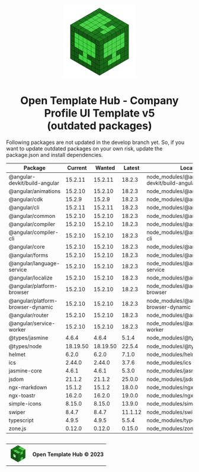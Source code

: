 <p align="center">
  <a href="https://opentemplatehub.com">
    <img src="https://raw.githubusercontent.com/open-template-hub/open-template-hub.github.io/master/assets/logo/ui/web-ui-logo.png" alt="Logo" width=200>
  </a>
</p>


<h1 align="center">
Open Template Hub - Company Profile UI Template v5
  <br/>
(outdated packages)
</h1>

Following packages are not updated in the develop branch yet. So, if you want to update outdated packages on your own risk, update the package.json and install dependencies.

| Package | Current | Wanted | Latest | Location |
| --- | --- | --- | --- | --- |
| @angular-devkit/build-angular | 15.2.11 | 15.2.11 | 18.2.3 | node_modules/@angular-devkit/build-angular |
| @angular/animations | 15.2.10 | 15.2.10 | 18.2.3 | node_modules/@angular/animations |
| @angular/cdk | 15.2.9 | 15.2.9 | 18.2.3 | node_modules/@angular/cdk |
| @angular/cli | 15.2.11 | 15.2.11 | 18.2.3 | node_modules/@angular/cli |
| @angular/common | 15.2.10 | 15.2.10 | 18.2.3 | node_modules/@angular/common |
| @angular/compiler | 15.2.10 | 15.2.10 | 18.2.3 | node_modules/@angular/compiler |
| @angular/compiler-cli | 15.2.10 | 15.2.10 | 18.2.3 | node_modules/@angular/compiler-cli |
| @angular/core | 15.2.10 | 15.2.10 | 18.2.3 | node_modules/@angular/core |
| @angular/forms | 15.2.10 | 15.2.10 | 18.2.3 | node_modules/@angular/forms |
| @angular/language-service | 15.2.10 | 15.2.10 | 18.2.3 | node_modules/@angular/language-service |
| @angular/localize | 15.2.10 | 15.2.10 | 18.2.3 | node_modules/@angular/localize |
| @angular/platform-browser | 15.2.10 | 15.2.10 | 18.2.3 | node_modules/@angular/platform-browser |
| @angular/platform-browser-dynamic | 15.2.10 | 15.2.10 | 18.2.3 | node_modules/@angular/platform-browser-dynamic |
| @angular/router | 15.2.10 | 15.2.10 | 18.2.3 | node_modules/@angular/router |
| @angular/service-worker | 15.2.10 | 15.2.10 | 18.2.3 | node_modules/@angular/service-worker |
| @types/jasmine | 4.6.4 | 4.6.4 | 5.1.4 | node_modules/@types/jasmine |
| @types/node | 18.19.50 | 18.19.50 | 22.5.4 | node_modules/@types/node |
| helmet | 6.2.0 | 6.2.0 | 7.1.0 | node_modules/helmet |
| ics | 2.44.0 | 2.44.0 | 3.7.6 | node_modules/ics |
| jasmine-core | 4.6.1 | 4.6.1 | 5.3.0 | node_modules/jasmine-core |
| jsdom | 21.1.2 | 21.1.2 | 25.0.0 | node_modules/jsdom |
| ngx-markdown | 15.1.2 | 15.1.2 | 18.0.0 | node_modules/ngx-markdown |
| ngx-toastr | 16.2.0 | 16.2.0 | 19.0.0 | node_modules/ngx-toastr |
| simple-icons | 8.15.0 | 8.15.0 | 13.9.0 | node_modules/simple-icons |
| swiper | 8.4.7 | 8.4.7 | 11.1.12 | node_modules/swiper |
| typescript | 4.9.5 | 4.9.5 | 5.5.4 | node_modules/typescript |
| zone.js | 0.12.0 | 0.12.0 | 0.15.0 | node_modules/zone.js |

<table align="right"><tr><td><a href="https://opentemplatehub.com"><img src="https://raw.githubusercontent.com/open-template-hub/open-template-hub.github.io/master/assets/logo/brand-logo.png" width="50px" alt="oth"/></a></td><td><b>Open Template Hub © 2023</b></td></tr></table>

